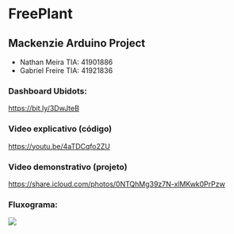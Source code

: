 # FreePlant

## Mackenzie Arduino Project

- Nathan Meira  TIA: 41901886
- Gabriel Freire TIA: 41921836

### Dashboard Ubidots:
https://bit.ly/3DwJteB

### Video explicativo (código)
https://youtu.be/4aTDCqfo2ZU

### Video demonstrativo (projeto)
https://share.icloud.com/photos/0NTQhMg39z7N-xlMKwk0PrPzw

### Fluxograma:
<img src="https://cdn.discordapp.com/attachments/704873438443077673/911415734394056775/Fluxograma.png">
